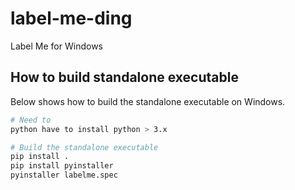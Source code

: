 # label-me-ding
Label Me for Windows

## How to build standalone executable

Below shows how to build the standalone executable on  Windows.  

```bash
# Need to
python have to install python > 3.x

# Build the standalone executable
pip install .
pip install pyinstaller
pyinstaller labelme.spec
```